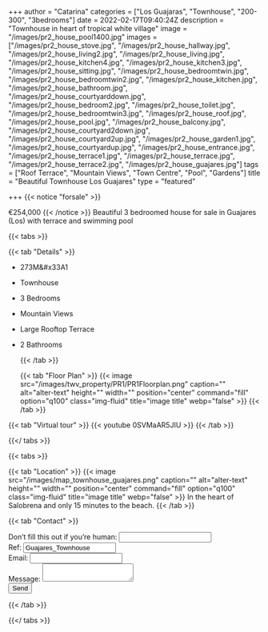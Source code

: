 +++
author = "Catarina"
categories = ["Los Guajaras", "Townhouse", "200-300", "3bedrooms"]
date = 2022-02-17T09:40:24Z
description = "Townhouse in heart of tropical white village"
image = "/images/pr2_house_pool1400.jpg"
images = ["/images/pr2_house_stove.jpg", "/images/pr2_house_hallway.jpg", "/images/pr2_house_living2.jpg", "/images/pr2_house_living.jpg", "/images/pr2_house_kitchen4.jpg", "/images/pr2_house_kitchen3.jpg", "/images/pr2_house_sitting.jpg", "/images/pr2_house_bedroomtwin.jpg", "/images/pr2_house_bedroomtwin2.jpg", "/images/pr2_house_kitchen.jpg", "/images/pr2_house_bathroom.jpg", "/images/pr2_house_courtyarddown.jpg", "/images/pr2_house_bedroom2.jpg", "/images/pr2_house_toilet.jpg", "/images/pr2_house_bedroomtwin3.jpg", "/images/pr2_house_roof.jpg", "/images/pr2_house_pool.jpg", "/images/pr2_house_balcony.jpg", "/images/pr2_house_courtyard2down.jpg", "/images/pr2_house_courtyard2up.jpg", "/images/pr2_house_garden1.jpg", "/images/pr2_house_courtyardup.jpg", "/images/pr2_house_entrance.jpg", "/images/pr2_house_terrace1.jpg", "/images/pr2_house_terrace.jpg", "/images/pr2_house_terrace2.jpg", "/images/pr2_house_guajares.jpg"]
tags = ["Roof Terrace", "Mountain Views", "Town Centre", "Pool", "Gardens"]
title = "Beautiful Townhouse Los Guajares"
type = "featured"

+++
{{< notice "forsale" >}}

€254,000 {{< /notice >}} Beautiful 3 bedroomed house for sale in Guajares (Los) with terrace and swimming pool

{{< tabs >}}

{{< tab "Details" >}}

* 273M&#x33A1
* Townhouse
* 3 Bedrooms
* Mountain Views
* Large Rooftop Terrace
* 2 Bathrooms

  {{< /tab >}}

  {{< tab "Floor Plan" >}} {{< image src="/images/twv_property/PR1/PR1Floorplan.png" caption="" alt="alter-text" height="" width="" position="center" command="fill" option="q100" class="img-fluid" title="image title" webp="false" >}} {{< /tab >}}

{{< tab "Virtual tour" >}} {{< youtube 0SVMaAR5JIU >}} {{< /tab >}}

{{</ tabs >}}

{{< tabs >}}

{{< tab "Location" >}} {{< image src="/images/map_townhouse_guajares.png" caption="" alt="alter-text" height="" width="" position="center" command="fill" option="q100" class="img-fluid" title="image title" webp="false" >}} In the heart of Salobrena and only 15 minutes to the beach. {{< /tab >}}

{{< tab "Contact" >}} <form name="propertyContact" method="POST" netlify-honeypot="bot-field" data-netlify="true">
<div class="form-group">
<label>Don’t fill this out if you’re human: <input name="bot-field" /></label>
</div>
<div class="form-group">
<label>Ref: <input name="property-ref" class="form-control" value="Guajares_Townhouse" readonly/></label>
</div>
<div class="form-group">
<label>Email: <input type="text" class="form-control" name="email" /></label>
</div>
<div class="form-group">
<label>Message: </label> <textarea name="message" class="form-control"></textarea>
</div>
<button type="submit" class="btn btn-primary">Send</button>
</form> {{< /tab >}}

{{</ tabs >}}